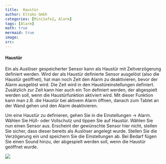 ```yaml
---
title:  Haustür
author: Eltako Gmbh
categories: [MiniSafe2, Alarm]
tags: [Alarm]
math: true
mermaid: true
image:
src:
---
```



#### Haustür

Ein als Auslöser gespeicherter Sensor kann als Haustür mit
Zeitverzögerung definiert werden. Wird der als Haustür definierte
Sensor ausgelöst (also die Haustür geöffnet), hat man noch Zeit den
Alarm zu deaktivieren, bevor der Alarm ausgelöst wird. Die Zeit wird in
den Haustüreinstellungen definiert. Zusätzlich zur Zeit kann hier auch
ein Ton definiert werden, der abgespielt werden soll, wenn die
Haustürfunktion aktiviert wird. Mit dieser Funktion kann man z.B. die
Haustür bei aktivem Alarm öffnen, danach zum Tablet an der Wand gehen
und den Alarm deaktivieren.

Um eine Haustür zu definieren, gehen Sie in die Einstellungen -\> Alarm.
Wählen Sie Hüll- oder Vollschutz und tippen Sie auf Haustür. Wählen Sie
nun einen Sensor aus. Erscheint der gewünschte Sensor hier nicht,
stellen Sie sicher, dass dieser bereits als Auslöser angelegt wurde.
Stellen Sie die Verzögerung ein und speichern Sie die Einstellungen ab.
Bei Bedarf fügen Sie einen Sound hinzu, der abgespielt werden soll, wenn
die Haustür geöffnet wurde.

![](/de/iqontrol_neo/alarm_haustuer.png)
